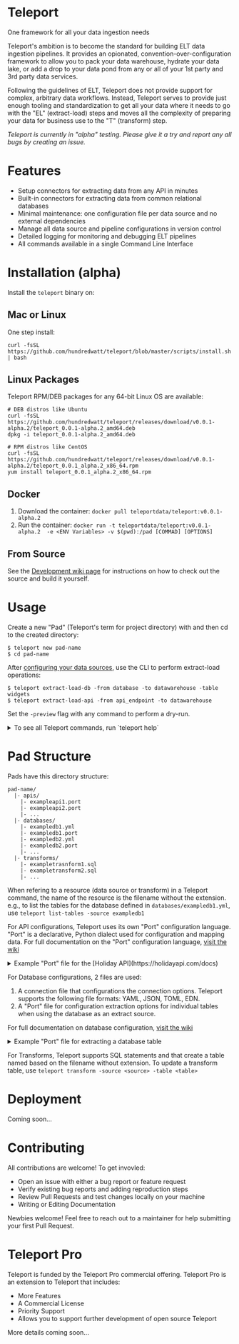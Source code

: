 # Teleport

One framework for all your data ingestion needs

Teleport's ambition is to become the standard for building ELT data ingestion pipelines. It provides an opionated, convention-over-configuration framework to allow you to pack your data warehouse, hydrate your data lake, or add a drop to your data pond from any or all of your 1st party and 3rd party data services.

Following the guidelines of ELT, Teleport does not provide support for complex, arbitrary data workflows. Instead, Teleport serves to provide just enough tooling and standardization to get all your data where it needs to go with the "EL" (extract-load) steps and moves all the complexity of preparing your data for business use to the "T" (transform) step.

*Teleport is currently in "alpha" testing. Please give it a try and report any all bugs by creating an issue.*

# Features

* Setup connectors for extracting data from any API in minutes
* Built-in connectors for extracting data from common relational databases
* Minimal maintenance: one configuration file per data source and no external dependencies
* Manage all data source and pipeline configurations in version control
* Detailed logging for monitoring and debugging ELT pipelines
* All commands available in a single Command Line Interface

# Installation (alpha)

Install the `teleport` binary on:

## Mac or Linux

One step install:

```
curl -fsSL https://github.com/hundredwatt/teleport/blob/master/scripts/install.sh | bash
```

## Linux Packages

Teleport RPM/DEB packages for any 64-bit Linux OS are available:

```
# DEB distros like Ubuntu
curl -fsSL https://github.com/hundredwatt/teleport/releases/download/v0.0.1-alpha.2/teleport_0.0.1-alpha.2_amd64.deb
dpkg -i teleport_0.0.1-alpha.2_amd64.deb

# RPM distros like CentOS
curl -fsSL https://github.com/hundredwatt/teleport/releases/download/v0.0.1-alpha.2/teleport_0.0.1_alpha.2_x86_64.rpm
yum install teleport_0.0.1_alpha.2_x86_64.rpm
```

## Docker

1. Download the container: `docker pull teleportdata/teleport:v0.0.1-alpha.2`
3. Run the container: `docker run -t teleportdata/teleport:v0.0.1-alpha.2  -e <ENV Variables> -v $(pwd):/pad [COMMAD] [OPTIONS]`

## From Source

See the [Development wiki page](https://github.com/hundredwatt/teleport/wiki/Development) for instructions on how to check out the source and build it yourself.

# Usage

Create a new "Pad" (Teleport's term for project directory) with and then cd to the created directory:

    $ teleport new pad-name
    $ cd pad-name

After [configuring your data sources](#pad-structure), use the CLI to perform extract-load operations:

    $ teleport extract-load-db -from database -to datawarehouse -table widgets
    $ teleport extract-load-api -from api_endpoint -to datawarehouse

Set the `-preview` flag with any command to perform a dry-run.

<details><summary>To see all Teleport commands, run `teleport help`</summary>

    $ teleport help
    Commands:
      new <path/to/pad>	generate a new pad folder at the given path
      help			show this message
      version		print version information

      extract-db		export data from a database table to CSV. Required options: -from, -table
      extract-api		export data from an API endpoint to CSV. Required options: -from

      extract-load-db		extract data from a table in one database to another database. Required options: -from, -to, -table
      extract-load-api		extract data from an API endpoint to a database. Required options: -from, -to

      transform		(re-)generate a materialized table form a sql statement. Required options: -source, -table

      about-db		show connection information for a database. Required options: -source
      db-terminal		start a terminal for interacting with a database. Required options: -source
      list-tables		list the tables in a database. Required options: -source
      drop-table		drop a table. Required options: -source, -table
      describe-table	print the schema for a table. Required options: -source, -table

    Options:
      -source, -s [source]	data source name
      -from [source]	data source to extract data from
      -to [source]		data source to load data into
      -table, -t [table]	name of table in the database data source
      -preview, -p		preview command as a dry-run without making any changes
      -debug, -d		enable debug log output
</details>

# Pad Structure

Pads have this directory structure:

    pad-name/
      |- apis/
        |- exampleapi1.port
        |- exampleapi2.port
        |- ...
      |- databases/
        |- exampledb1.yml
        |- exampledb1.port
        |- exampledb2.yml
        |- exampledb2.port
        |- ...
      |- transforms/
        |- exampletrasnform1.sql
        |- exampletransform2.sql
        |- ...

When refering to a resource (data source or transform) in a Teleport command, the name of the resource is the filename without the extension. e.g., to list the tables for the database defined in `databases/exampledb1.yml`, use `teleport list-tables -source exampledb1`

For API configurations, Teleport uses its own "Port" configuration language. "Port" is a declarative, Python dialect
used for configuration and mapping data. For full documentation on the "Port" configuration language, [visit the wiki](https://github.com/hundredwatt/teleport/wiki/API-Configuration)

<details><summary>Example "Port" file for the [Holiday API](https://holidayapi.com/docs)</summary>

```python
Get("https://holidayapi.com/v1/holidays?key=$HOLIDAY_API_KEY&country=US&year=2019")
ResponseType("json")
LoadStrategy(Full)

TableDefinition({
  "uuid": "VARCHAR(255)",
  "name": "VARCHAR(255)",
  "date": "DATE",
  "observed": "DATE",
  "public": "BOOLEAN",
})

def Paginate(previous_response):
  return None

def Transform(response):
  holidays = []
  for holiday in response['holidays']:
    holidays.append({
      "uuid": holiday['uuid'],
      "name": holiday['name'],
      "date": holiday['date'],
      "observed": holiday['observed'],
      "public": holiday['public'],
    })
  return holidays
```
</details>


For Database configurations, 2 files are used:

1. A connection file that configurations the connection options. Teleport supports the following file formats: YAML, JSON, TOML, EDN.
2. A "Port" file for configuration extraction options for individual tables when using the database as an extract source.


For full documentation on database configuration, [visit the wiki](https://github.com/hundredwatt/teleport/wiki/Database-Configuration)

<details><summary>Example "Port" file for extracting a database table</summary>

```python
def createdDate(row):
  return row['created_at'].strftime("%F")

def toPercent(value):
  return value * 100

Table("widgets") \
  .LoadStrategy(Full) \
  .ComputeColumn("created_date", createdDate, "DATE")

Table("users") \
  .LoadStrategy(ModifiedOnly, primary_key='id', modified_at_column='updated_at', go_back_hours=36) \
  .TransformColumn("ranking", toPercent)

Table("*") \ # Configures all other tables
  .LoadStrategy(Incremental, primary_key='id')
```
</details>

For Transforms, Teleport supports SQL statements and that create a table named based on the filename without extension. To update a transform table, use `teleport transform -source <source> -table <table>`

# Deployment

Coming soon...

# Contributing

All contributions are welcome! To get invovled:

* Open an issue with either a bug report or feature request
* Verify existing bug reports and adding reproduction steps
* Review Pull Requests and test changes locally on your machine
* Writing or Editing Documentation

Newbies welcome! Feel free to reach out to a maintainer for help submitting your first Pull Request.

# Teleport Pro

Teleport is funded by the Teleport Pro commercial offering. Teleport Pro is an extension to Teleport that includes:

* More Features
* A Commercial License
* Priority Support
* Allows you to support further development of open source Teleport

More details coming soon...
